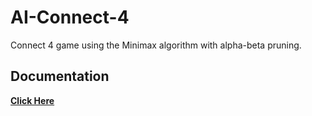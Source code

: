 # AI-Connect-4
Connect 4 game using the Minimax algorithm with alpha-beta pruning.

## Documentation
**[Click Here](https://github.com/Amira-Fareed/AI-Connect-4/blob/master/Connect4_Documenation.pdf)**
